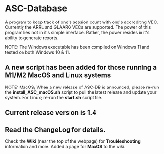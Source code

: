 # ASC-Database

A program to keep track of one's session count with one's accrediting VEC. Currently the ARRL and GLAARG VECs are supported. The power of this program lies not in it's simple interface. Rather, the power resides in it's ability to generate reports.

NOTE: The Windows executable has been compiled on Windows 11 and tested on both Windows 10 & 11.

## A new script has been added for those running a M1/M2 MacOS and Linux systems

NOTE: MacOS; When a new release of ASC-DB is announced, please re-run the **install_ASC_macOS.sh** 
script to pull the latest release and update your system. For Linux; re-run the **start.sh** script file.

## Current release version is 1.4

## Read the ChangeLog for details.

Check the **Wiki** (near the top of the webpage) for **Troubleshooting** information and more. Added a page for **MacOS** to the wiki.